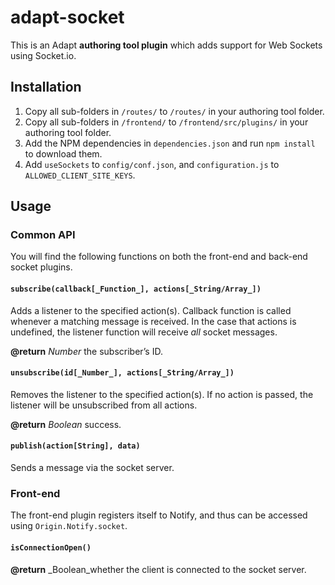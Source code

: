 # adapt-socket

This is an Adapt **authoring tool plugin** which adds support for Web Sockets using Socket.io.

## Installation

1. Copy all sub-folders in `/routes/` to `/routes/` in your authoring tool folder.
2. Copy all sub-folders in `/frontend/` to `/frontend/src/plugins/` in your authoring tool folder.
3. Add the NPM dependencies in `dependencies.json` and run `npm install` to download them.
4. Add `useSockets` to `config/conf.json`, and `configuration.js` to `ALLOWED_CLIENT_SITE_KEYS`.

## Usage

### Common API

You will find the following functions on both the front-end and back-end socket plugins.

#### `subscribe(callback[_Function_], actions[_String/Array_])`

Adds a listener to the specified action(s). Callback function is called whenever a matching message is received. In the case that actions is undefined, the listener function will receive _all_ socket messages.

**@return** _Number_ the subscriber’s ID.

#### `unsubscribe(id[_Number_], actions[_String/Array_])`

Removes the listener to the specified action(s). If no action is passed, the listener will be unsubscribed from all actions.

**@return** _Boolean_ success.

#### `publish(action[String], data)`

Sends a message via the socket server.


### Front-end

The front-end plugin registers itself to Notify, and thus can be accessed using `Origin.Notify.socket`.

#### `isConnectionOpen()`

**@return** _Boolean_whether the client is connected to the socket server.
